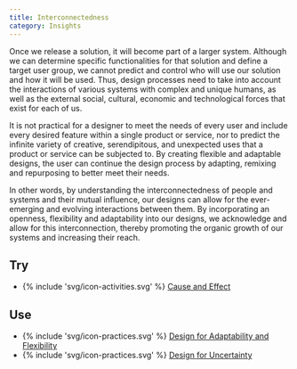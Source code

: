 ```yaml
---
title: Interconnectedness
category: Insights
---
```


Once we release a solution, it will become part of a larger system. Although we can determine specific functionalities for that solution and define a target user group, we cannot predict and control who will use our solution and how it will be used. Thus, design processes need to take into account the interactions of various systems with complex and unique humans, as well as the external social, cultural, economic and technological forces that exist for each of us.

It is not practical for a designer to meet the needs of every user and include every desired feature within a single product or service, nor to predict the infinite variety of creative, serendipitous, and unexpected uses that a product or service can be subjected to. By creating flexible and adaptable designs, the user can continue the design process by adapting, remixing and repurposing to better meet their needs.

In other words, by understanding the interconnectedness of people and systems and their mutual influence, our designs can allow for the ever-emerging and evolving interactions between them. By incorporating an openness, flexibility and adaptability into our designs, we acknowledge and allow for this interconnection, thereby promoting the organic growth of our systems and increasing their reach.

## Try

* {% include 'svg/icon-activities.svg' %} [Cause and Effect](/activities/CauseAndEffect.html)

## Use

* {% include 'svg/icon-practices.svg' %} [Design for Adaptability and Flexibility](/practices/DesignForAdaptabilityAndFlexibility.html)
* {% include 'svg/icon-practices.svg' %} [Design for Uncertainty](/practices/DesignForUncertainty.html)
